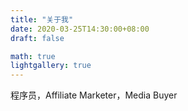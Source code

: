 ```yaml
---
title: "关于我"
date: 2020-03-25T14:30:00+08:00
draft: false

math: true
lightgallery: true
---
```


程序员，Affiliate Marketer，Media Buyer
